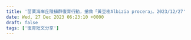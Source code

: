 ```yaml
---
title: '苗栗海岸丘陵植群復育行動，搶救「黃豆樹Albizia procera」。2023/12/27'
date: Wed, 27 Dec 2023 06:23:10 +0000
draft: false
tags: ['復育短文分享']
---
```


